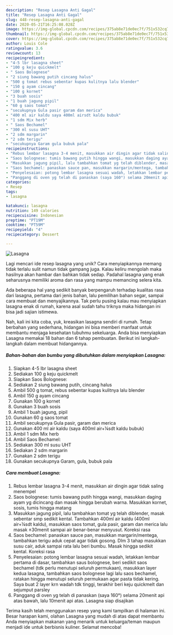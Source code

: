 ```yaml
---
description: "Resep Lasagna Anti Gagal"
title: "Resep Lasagna Anti Gagal"
slug: 448-resep-lasagna-anti-gagal
date: 2020-05-21T16:25:08.028Z
image: https://img-global.cpcdn.com/recipes/375ab8e71de0ec7f/751x532cq70/lasagna-foto-resep-utama.jpg
thumbnail: https://img-global.cpcdn.com/recipes/375ab8e71de0ec7f/751x532cq70/lasagna-foto-resep-utama.jpg
cover: https://img-global.cpcdn.com/recipes/375ab8e71de0ec7f/751x532cq70/lasagna-foto-resep-utama.jpg
author: Louis Cole
ratingvalue: 3.6
reviewcount: 13
recipeingredient:
- "4-5 lbr lasagna sheet"
- "100 g keju quickmelt"
- " Saos Bolognese"
- "2 siung bawang putih cincang halus"
- "500 g tomat rebus sebentar kupas kulitnya lalu blender"
- "150 g ayam cincang"
- "100 g kornet"
- "3 buah sosis"
- "1 buah jagung pipil"
- "60 g saos tomat"
- "secukupnya Gula pasir garam dan merica"
- "400 ml air kaldu saya 400ml airsdt kaldu bubuk"
- "1 sdm Mix herb"
- " Saos Bechamel"
- "300 ml susu UHT"
- "2 sdm margarin"
- "2 sdm terigu"
- "secukupnya Garam gula bubuk pala"
recipeinstructions:
- "Rebus lembar lasagna 3-4 menit, masukkan air dingin agar tidak saling menempel"
- "Saos bolognese: tumis bawang putih hingga wangi, masukkan daging ayam yg dicincang dan masak hingga berubah warna. Masukkan kornet, sosis, tumis hingga matang"
- "Masukkan jagung pipil, lalu tambahkan tomat yg telah diblender, masak sebentar smp sedikit kental. Tambahkan 400ml air kaldu (400ml air+¼sdt kaldu), masukkan saos tomat, gula pasir, garam dan merica lalu masak ±30menit sampai air benar-benar menyusut. Koreksi rasa"
- "Saos bechamel: panaskan sauce pan, masukkan margarin/mentega, tambahkan terigu aduk cepat agar tidak gosong. Dlm 3 tahap masukkan susu cair, aduk sampai rata lalu beri bumbu. Masak hingga sedikit kental. Koreksi rasa"
- "Penyelesaian: potong lembar lasagna sesuai wadah, letakkan lembar pertama di dasar, tambahkan saus bolognese, beri sedikit saos bechamel (tdk perlu menutupi seluruh permukaan), masukkan layer kedua lasagna, tambahkan saos bolognese lagi lalu saos bechamel, ratakan hingga menutupi seluruh permukaan agar pasta tidak kering. Saya buat 2 layer krn wadah tdk tinggi, terakhir beri keju quickmelt dan sejumput parsley"
- "Panggang di oven yg telah di panaskan (saya 160°) selama 20menit api atas bawah, lalu 10menit api atas. Lasagna siap disajikan"
categories:
- Resep
tags:
- lasagna

katakunci: lasagna 
nutrition: 149 calories
recipecuisine: Indonesian
preptime: "PT19M"
cooktime: "PT59M"
recipeyield: "4"
recipecategory: Dessert

---
```



![Lasagna](https://img-global.cpcdn.com/recipes/375ab8e71de0ec7f/751x532cq70/lasagna-foto-resep-utama.jpg)

Lagi mencari ide resep lasagna yang unik? Cara menyiapkannya memang tidak terlalu sulit namun tidak gampang juga. Kalau keliru mengolah maka hasilnya akan hambar dan bahkan tidak sedap. Padahal lasagna yang enak seharusnya memiliki aroma dan rasa yang mampu memancing selera kita.

Ada beberapa hal yang sedikit banyak berpengaruh terhadap kualitas rasa dari lasagna, pertama dari jenis bahan, lalu pemilihan bahan segar, sampai cara membuat dan menyajikannya. Tak perlu pusing kalau mau menyiapkan lasagna enak di rumah, karena asal sudah tahu triknya maka hidangan ini bisa jadi sajian istimewa.




Nah, kali ini kita coba, yuk, kreasikan lasagna sendiri di rumah. Tetap berbahan yang sederhana, hidangan ini bisa memberi manfaat untuk membantu menjaga kesehatan tubuhmu sekeluarga. Anda bisa menyiapkan Lasagna memakai 18 bahan dan 6 tahap pembuatan. Berikut ini langkah-langkah dalam membuat hidangannya.

<!--inarticleads1-->

##### Bahan-bahan dan bumbu yang dibutuhkan dalam menyiapkan Lasagna:

1. Siapkan 4-5 lbr lasagna sheet
1. Sediakan 100 g keju quickmelt
1. Siapkan  Saos Bolognese:
1. Sediakan 2 siung bawang putih, cincang halus
1. Ambil 500 g tomat, rebus sebentar kupas kulitnya lalu blender
1. Ambil 150 g ayam cincang
1. Gunakan 100 g kornet
1. Gunakan 3 buah sosis
1. Ambil 1 buah jagung, pipil
1. Gunakan 60 g saos tomat
1. Ambil secukupnya Gula pasir, garam dan merica
1. Gunakan 400 ml air kaldu (saya 400ml air+¼sdt kaldu bubuk)
1. Ambil 1 sdm Mix herb
1. Ambil  Saos Bechamel:
1. Sediakan 300 ml susu UHT
1. Sediakan 2 sdm margarin
1. Gunakan 2 sdm terigu
1. Gunakan secukupnya Garam, gula, bubuk pala




<!--inarticleads2-->

##### Cara membuat Lasagna:

1. Rebus lembar lasagna 3-4 menit, masukkan air dingin agar tidak saling menempel
1. Saos bolognese: tumis bawang putih hingga wangi, masukkan daging ayam yg dicincang dan masak hingga berubah warna. Masukkan kornet, sosis, tumis hingga matang
1. Masukkan jagung pipil, lalu tambahkan tomat yg telah diblender, masak sebentar smp sedikit kental. Tambahkan 400ml air kaldu (400ml air+¼sdt kaldu), masukkan saos tomat, gula pasir, garam dan merica lalu masak ±30menit sampai air benar-benar menyusut. Koreksi rasa
1. Saos bechamel: panaskan sauce pan, masukkan margarin/mentega, tambahkan terigu aduk cepat agar tidak gosong. Dlm 3 tahap masukkan susu cair, aduk sampai rata lalu beri bumbu. Masak hingga sedikit kental. Koreksi rasa
1. Penyelesaian: potong lembar lasagna sesuai wadah, letakkan lembar pertama di dasar, tambahkan saus bolognese, beri sedikit saos bechamel (tdk perlu menutupi seluruh permukaan), masukkan layer kedua lasagna, tambahkan saos bolognese lagi lalu saos bechamel, ratakan hingga menutupi seluruh permukaan agar pasta tidak kering. Saya buat 2 layer krn wadah tdk tinggi, terakhir beri keju quickmelt dan sejumput parsley
1. Panggang di oven yg telah di panaskan (saya 160°) selama 20menit api atas bawah, lalu 10menit api atas. Lasagna siap disajikan




Terima kasih telah menggunakan resep yang kami tampilkan di halaman ini. Besar harapan kami, olahan Lasagna yang mudah di atas dapat membantu Anda menyiapkan makanan yang menarik untuk keluarga/teman maupun menjadi ide untuk berbisnis kuliner. Selamat mencoba!
